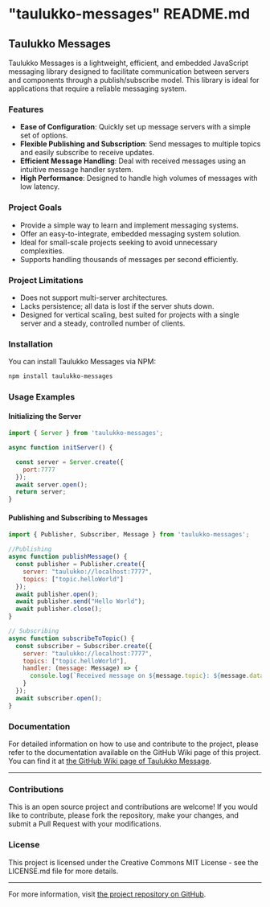 # "taulukko-messages" README.md  

## Taulukko Messages

Taulukko Messages is a lightweight, efficient, and embedded JavaScript messaging library designed to facilitate communication between servers and components through a publish/subscribe model. This library is ideal for applications that require a reliable messaging system.

### Features

- **Ease of Configuration**: Quickly set up message servers with a simple set of options.
- **Flexible Publishing and Subscription**: Send messages to multiple topics and easily subscribe to receive updates.
- **Efficient Message Handling**: Deal with received messages using an intuitive message handler system.
- **High Performance**: Designed to handle high volumes of messages with low latency.

### Project Goals

- Provide a simple way to learn and implement messaging systems.
- Offer an easy-to-integrate, embedded messaging system solution.
- Ideal for small-scale projects seeking to avoid unnecessary complexities.
- Supports handling thousands of messages per second efficiently.

### Project Limitations

- Does not support multi-server architectures.
- Lacks persistence; all data is lost if the server shuts down.
- Designed for vertical scaling, best suited for projects with a single server and a steady, controlled number of clients.

### Installation

You can install Taulukko Messages via NPM:

```bash
npm install taulukko-messages
```

### Usage Examples

#### Initializing the Server

```javascript
import { Server } from 'taulukko-messages';

async function initServer() {

  const server = Server.create({
    port:7777
  });
  await server.open();
  return server;
}
```

#### Publishing and Subscribing to Messages

```javascript
import { Publisher, Subscriber, Message } from 'taulukko-messages';

//Publishing
async function publishMessage() {
  const publisher = Publisher.create({
    server: "taulukko://localhost:7777",
    topics: ["topic.helloWorld"]
  });
  await publisher.open();
  await publisher.send("Hello World");
  await publisher.close();
}

// Subscribing
async function subscribeToTopic() {
  const subscriber = Subscriber.create({
    server: "taulukko://localhost:7777",
    topics: ["topic.helloWorld"],
    handler: (message: Message) => {
      console.log(`Received message on ${message.topic}: ${message.data}`);
    }
  });
  await subscriber.open();
}
```
### Documentation

For detailed information on how to use and contribute to the project, please refer to the documentation available on the GitHub Wiki page of this project. You can find it at [the GitHub Wiki page of Taulukko Message](https://github.com/Taulukko/taulukko-messages/wiki).

---

### Contributions

This is an open source project and contributions are welcome! If you would like to contribute, please fork the repository, make your changes, and submit a Pull Request with your modifications.

### License

This project is licensed under the Creative Commons MIT License - see the LICENSE.md file for more details.

---

For more information, visit [the project repository on GitHub](https://github.com/Taulukko/taulukko-messages).
 
